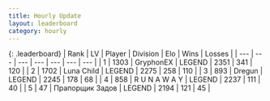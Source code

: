 ```yaml
---
title: Hourly Update
layout: leaderboard
category: hourly
---
```


{: .leaderboard}
| Rank | LV | Player | Division | Elo | Wins | Losses |
| --- | --- | --- | --- | --- | --- | --- |
| <span data-change="0">1</span> | 1303 | <span title="ID: 315148">GryphonEX</span> | LEGEND | <span data-change="0">2351</span> | <span data-change="0">341</span> | <span data-change="0">120</span> |
| <span data-change="0">2</span> | 1702 | <span title="ID: 164871">Luna Child</span> | LEGEND | <span data-change="9">2275</span> | <span data-change="6">258</span> | <span data-change="1">110</span> |
| <span data-change="0">3</span> | 893 | <span title="ID: 337810">Dregun</span> | LEGEND | <span data-change="0">2245</span> | <span data-change="0">178</span> | <span data-change="0">68</span> |
| <span data-change="0">4</span> | 858 | <span title="ID: 66144">R U N A W A Y</span> | LEGEND | <span data-change="0">2237</span> | <span data-change="0">111</span> | <span data-change="0">40</span> |
| <span data-change="0">5</span> | 47 | <span title="ID: 612521">Прапорщик Задов</span> | LEGEND | <span data-change="0">2194</span> | <span data-change="0">121</span> | <span data-change="0">45</span> |